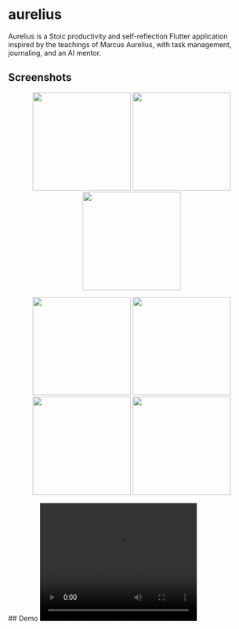 # aurelius

Aurelius is a Stoic productivity and self-reflection Flutter application inspired by the teachings of Marcus Aurelius, with task management, journaling, and an AI mentor.
## Screenshots

<p align="center">
  <img src="https://github.com/user-attachments/assets/dc0c6714-3cbb-43c4-9b35-f99717469031"
width="200"/>
  <img src="https://github.com/user-attachments/assets/5835fdf5-30a1-46b6-9292-d597a11e12fb"
 width="200"/>
  <img src = "https://github.com/user-attachments/assets/2f041706-1889-4361-9fc2-ffb58e81a34e" width="200"/>
</p>
<p align="center">
  <img src = "https://github.com/user-attachments/assets/c838485e-2a8a-444e-996f-5d8e0af7b073"
 width="200"/>
  <img src = "https://github.com/user-attachments/assets/5ba20ff4-e40f-4811-8bfe-e9bdcc2dfd23" width="200"/>
  <img src="https://github.com/user-attachments/assets/e262b348-c203-4c73-bf8d-56ae4427b" width="200"/>
  <img src="https://github.com/user-attachments/assets/da0c4f7b-b8f9-49ce-9ac5-a4ad87a7daaf"
width="200"/>
</p>
## Demo

<video width="320" height="240" controls>
  <source src="https://github.com/user-attachments/assets/c1d73c70-6ae2-4c4c-b893-43daaf1771da.mp4" type="video/mp4">
  Your browser does not support the video tag.
</video>


